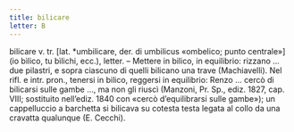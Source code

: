 ```yaml
---
title: bilicare
letter: B
---
```

bilicare v. tr. [lat. *umbilicare, der. di umbilicus «ombelico; punto centrale»] (io bìlico, tu bìlichi, ecc.), letter. – Mettere in bilico, in equilibrio: rizzano ... due pilastri, e sopra ciascuno di quelli bilicano una trave (Machiavelli). Nel rifl. e intr. pron., tenersi in bilico, reggersi in equilibrio: Renzo ... cercò di bilicarsi sulle gambe ..., ma non gli riuscì (Manzoni, Pr. Sp., ediz. 1827, cap. VIII; sostituito nell’ediz. 1840 con «cercò d’equilibrarsi sulle gambe»); un cappelluccio a barchetta si bilicava su cotesta testa legata al collo da una cravatta qualunque (E. Cecchi).